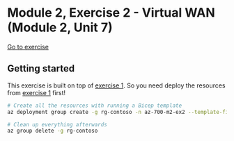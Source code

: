 # Module 2, Exercise 2 - Virtual WAN (Module 2, Unit 7)

[Go to exercise](https://learn.microsoft.com/en-us/training/modules/design-implement-hybrid-networking/7-exercise-create-virtual-wan-by-using-azure-portal)

## Getting started

This exercise is built on top of [exercise 1](../1-vnet-gateway/). So you need deploy the resources from [exercise 1](../1-vnet-gateway/) first!

```bash
# Create all the resources with running a Bicep template
az deployment group create -g rg-contoso -n az-700-m2-ex2 --template-file main.bicep

# Clean up everything afterwards
az group delete -g rg-contoso
```
